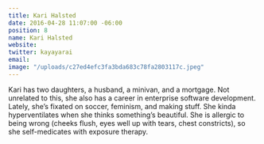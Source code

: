 ```yaml
---
title: Kari Halsted
date: 2016-04-28 11:07:00 -06:00
position: 8
name: Kari Halsted
website: 
twitter: kayayarai
email: 
image: "/uploads/c27ed4efc3fa3bda683c78fa2803117c.jpeg"
---
```


Kari has two daughters, a husband, a minivan, and a mortgage. Not unrelated to this, she also has a career in enterprise software development. Lately, she’s fixated on soccer, feminism, and making stuff. She kinda hyperventilates when she thinks something’s beautiful. She is allergic to being wrong (cheeks flush, eyes well up with tears, chest constricts), so she self-medicates with exposure therapy.